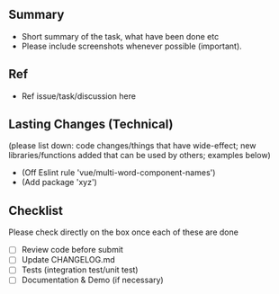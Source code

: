 ## Summary
* Short summary of the task, what have been done etc
* Please include screenshots whenever possible (important).

## Ref
* Ref issue/task/discussion here

## Lasting Changes (Technical)
(please list down: code changes/things that have wide-effect; new libraries/functions added that can be used by others; examples below)

* (Off Eslint rule 'vue/multi-word-component-names')
* (Add package 'xyz')

## Checklist

Please check directly on the box once each of these are done

- [ ] Review code before submit
- [ ] Update CHANGELOG.md
- [ ] Tests (integration test/unit test)
- [ ] Documentation & Demo (if necessary)
